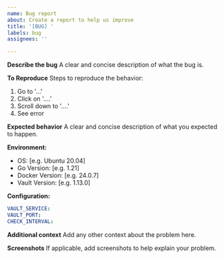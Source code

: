 ```yaml
---
name: Bug report
about: Create a report to help us improve
title: '[BUG] '
labels: bug
assignees: ''

---
```


**Describe the bug**
A clear and concise description of what the bug is.

**To Reproduce**
Steps to reproduce the behavior:
1. Go to '...'
2. Click on '....'
3. Scroll down to '....'
4. See error

**Expected behavior**
A clear and concise description of what you expected to happen.

**Environment:**
 - OS: [e.g. Ubuntu 20.04]
 - Go Version: [e.g. 1.21]
 - Docker Version: [e.g. 24.0.7]
 - Vault Version: [e.g. 1.13.0]

**Configuration:**
```yaml
VAULT_SERVICE: 
VAULT_PORT: 
CHECK_INTERVAL: 
```

**Additional context**
Add any other context about the problem here.

**Screenshots**
If applicable, add screenshots to help explain your problem. 
